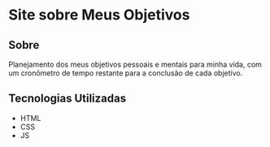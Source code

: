 # Site sobre Meus Objetivos
## Sobre
Planejamento dos meus objetivos pessoais e mentais para minha vida, com um cronômetro de tempo restante para a conclusão de cada objetivo.
## Tecnologias Utilizadas
- HTML
- CSS
- JS
